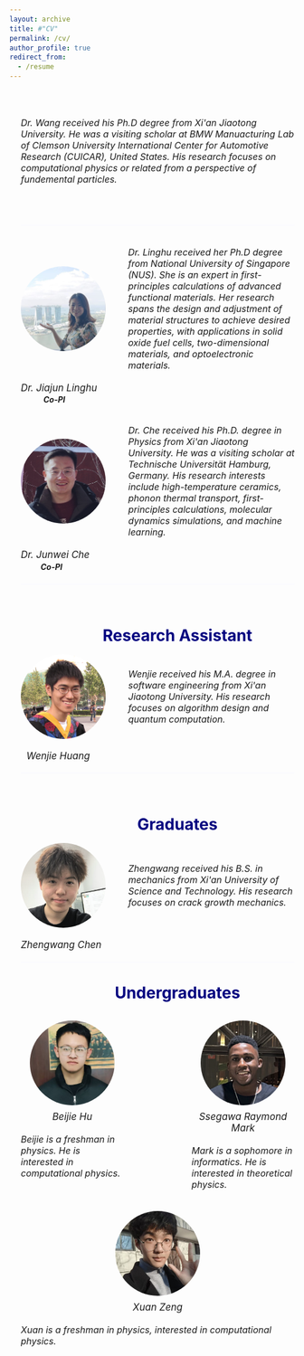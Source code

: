 ```yaml
---
layout: archive
title: #"CV"
permalink: /cv/
author_profile: true
redirect_from:
  - /resume
---
```


<div style="margin-left: 20px;">  
<!-- 
  <div style="margin-left: 90px; text-align: center;">  
<span style="line-height: 1; font-size:14px;"> <h1 style="color:	#000080;">PI</h1> </span> 
  </div>
-->

<div style="display: flex; align-items: center; margin-top: 50px; margin-bottom: 20px;">

  <em style="font-size: 16px;">Dr. Wang received his Ph.D degree from Xi'an Jiaotong University. He was a visiting scholar at BMW Manuacturing Lab of Clemson University International Center for Automotive Research (CUICAR), United States. His research focuses on computational physics or related from a perspective of fundemental particles.  </em>
</div><br>

<hr style="border: 0; 
          height: 1px; 
          background: #f8f8ff; 
          margin: 20px 0;">
  <br /> 
  
<!-- 
<div>
  <p class="name" style="font-size:17px; margin:0; line-height:1.2">
    <em>Dr. Wang</em>
  </p>
  <p class="name" style="font-size:14px; margin:0; line-height:1.2; 
                        position: relative; left: 40px;">
    <strong><em>PI</em></strong>
  </p>

</div><br>
-->

<div style="display: flex; align-items: center; margin-bottom: 20px;">
  <img src="../images/lh2.jpg" alt="Person's Name" style="width: 150px; height: 150px; margin-right: 40px; border-radius: 50%;">
  <em style="font-size: 16px;">Dr. Linghu received her Ph.D degree from National University of Singapore (NUS). She is an expert in first-principles calculations of advanced functional materials. Her research spans the design and adjustment of material structures to achieve desired properties, with applications in solid oxide fuel cells, two-dimensional materials, and optoelectronic materials. </em>
</div>
<div>
  <p class="name" style="font-size:17px; margin:0; line-height:1.2">
    <em>Dr. Jiajun Linghu</em>
  </p>
  <p class="name" style="font-size:14px; margin:0; line-height:1.5; 
                        position: relative; left: 40px;">
    <strong><em>Co-PI</em></strong>
  </p>

</div><br><br>


 <div style="display: flex; align-items: center; margin-bottom: 20px;">
  <img src="../images/jw.png" alt="Person's Name" style="width: 150px; height: 150px; margin-right: 40px; border-radius: 50%;">
  <em style="font-size: 16px;">Dr. Che received his Ph.D. degree in Physics from Xi'an Jiaotong University. He was a visiting scholar at Technische Universität Hamburg, Germany. His research interests include high-temperature ceramics, phonon thermal transport, first-principles calculations, molecular dynamics simulations, and machine learning. </em>
</div>
<div>
  <p class="name" style="font-size:17px; margin: 0px; line-height:1.2">
    <em>Dr. Junwei Che</em>
  </p>
  <p class="name" style="font-size:14px; margin:0; line-height:1.5; 
                        position: relative; left: 35px;">
    <strong><em>Co-PI</em></strong>
  </p>

</div>
<hr style="border: 0; 
          height: 1px; 
          background: #f8f8ff; 
          margin: 20px 0;">


<br>
<div style="margin-left: 70px; text-align: center;">    
<span style="line-height: 1; font-size:14px;"> <h1 style="color:	#000080;">Research Assistant</h1> </span> 
 </div>

 <div style="display: flex; align-items: center; margin-bottom: 20px;">
  <img src="../images/hwj.png" alt="Person's Name" style="width: 150px; height: 150px; margin-right: 40px; border-radius: 50%;">
  <em style="font-size: 16px;">Wenjie received his M.A. degree in software engineering from Xi'an Jiaotong University. His research focuses on algorithm design and quantum computation. </em>
</div>
<div>
  <p class="name" style="font-size:17px; margin-left: 10px; line-height:1.2">
    <em>Wenjie Huang</em>
 </p>

<hr style="border: 0; 
          height: 1px; 
          background: #f8f8ff; 
          margin: 20px 0;">
  <br /> 
  

<div style="margin-left: 70px; text-align: center;">    
<span style="line-height: 1; font-size:14px;"> <h1 style="color:	#000080;">Graduates</h1> </span> 
 </div>

<div style="display: flex; align-items: center; margin-bottom: 20px;">
  <img src="../images/zw.png" alt="Person's Name" style="width: 150px; height: 150px; margin-right: 40px; border-radius: 50%;">
  <em style="font-size: 16px;">Zhengwang received his B.S. in mechanics from Xi'an University of Science and Technology. His research focuses on crack growth mechanics. </em>
</div>
<div>
  <p class="name" style="font-size:17px; margin:0; line-height:1.2">
    <em>Zhengwang Chen </em>
  </p>


</div>

<hr style="border: 0; 
          height: 1px; 
          background: #f8f8ff; 
          margin: 20px 0;">


         
<div style="margin-left: 70px; text-align: center;">  
  <span style="line-height: 1; font-size:14px;"> <h1 style="color: #000080;">Undergraduates</h1> </span> 
</div> <br>    

    

<div style="display: flex; justify-content: space-between; margin-bottom: 20px; gap: 120px;">
  <!-- 第1个成员 -->
  <div style="flex: 1 1 45%; display: flex; flex-direction: column; align-items: center; text-align: center;">
    <img src="../images/bj.jpg" 
         alt="bj"
         style="width: 150px; height: 150px; margin-bottom: 10px; border-radius: 50%;">
    <p class="name" style="font-size:17px; margin:0;">
      <em>Beijie Hu</em>
    </p>
    <em style="font-size: 16px; margin-top: 20px; text-align: left;">
      Beijie is a freshman in physics. He is interested in computational physics.
    </em>
  </div>

  <!-- 第2个成员 -->
  <div style="flex: 1 1 45%; display: flex; flex-direction: column; align-items: center; text-align: center;">
    <img src="../images/mark.png" 
         alt="Ssegawa Raymond Mark"
         style="width: 150px; height: 150px; margin-bottom: 10px; border-radius: 50%;">
    <p class="name" style="font-size:17px; margin:0;">
      <em>Ssegawa Raymond Mark</em>
    </p>
    <em style="font-size: 16px; margin-top: 20px; text-align: left;">
      Mark is a sophomore in informatics. He is interested in theoretical physics.
    </em>
  </div>
</div>

<br>

<div style="display: flex; justify-content: space-between; margin-bottom: 20px; gap: 80px;">
  <!-- 第3个成员 -->
  <div style="flex: 1 1 45%; display: flex; flex-direction: column; align-items: center; text-align: center;">
    <img src="../images/zx.jpg" 
         alt="zx"
         style="width: 150px; height: 150px; margin-bottom: 10px; border-radius: 50%;">
    <p class="name" style="font-size:17px; margin:0;">
      <em>Xuan Zeng</em>
    </p>
    <em style="font-size: 16px; margin-top: 20px; text-align: left;">
      Xuan is a freshman in physics, interested in computational physics.
    </em>
  </div>
</div>



